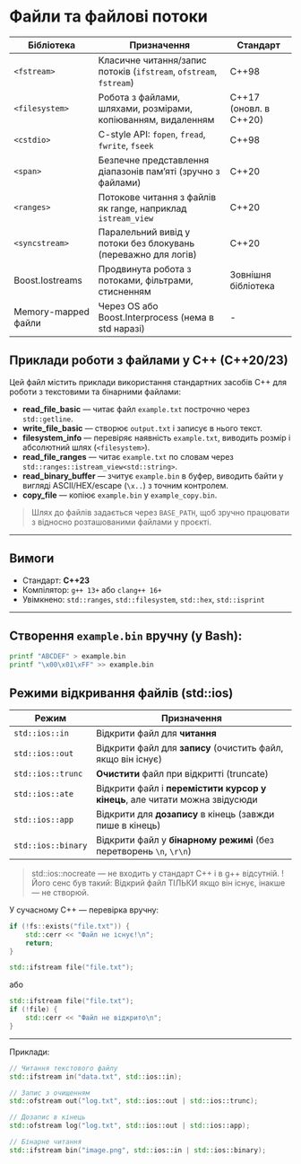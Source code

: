 # Файли та файлові потоки


| Бібліотека            | Призначення                                                                 | Стандарт       |
|------------------------|------------------------------------------------------------------------------|----------------|
| `<fstream>`            | Класичне читання/запис потоків (`ifstream`, `ofstream`, `fstream`)          | C++98          |
| `<filesystem>`         | Робота з файлами, шляхами, розмірами, копіюванням, видаленням               | C++17 (оновл. в C++20) |
| `<cstdio>`             | C-style API: `fopen`, `fread`, `fwrite`, `fseek`                            | C++98          |
| `<span>`               | Безпечне представлення діапазонів пам’яті (зручно з файлами)                | C++20          |
| `<ranges>`             | Потокове читання з файлів як range, наприклад `istream_view`                | C++20          |
| `<syncstream>`         | Паралельний вивід у потоки без блокувань (переважно для логів)              | C++20          |
| Boost.Iostreams        | Продвинута робота з потоками, фільтрами, стисненням                         | Зовнішня бібліотека |
| Memory-mapped файли    | Через OS або Boost.Interprocess (нема в std наразі)                         | -              |

## Приклади роботи з файлами у C++ (C++20/23)

Цей файл містить приклади використання стандартних засобів C++ для роботи з текстовими та бінарними файлами:

- **read_file_basic** — читає файл `example.txt` построчно через `std::getline`.
- **write_file_basic** — створює `output.txt` і записує в нього текст.
- **filesystem_info** — перевіряє наявність `example.txt`, виводить розмір і абсолютний шлях (`<filesystem>`).
- **read_file_ranges** — читає `example.txt` по словам через `std::ranges::istream_view<std::string>`.
- **read_binary_buffer** — зчитує `example.bin` в буфер, виводить байти у вигляді ASCII/HEX/escape (`\x..`) з точним контролем.
- **copy_file** — копіює `example.bin` у `example_copy.bin`.

> Шлях до файлів задається через `BASE_PATH`, щоб зручно працювати з відносно розташованими файлами у проєкті.

---

## Вимоги
- Стандарт: **C++23**
- Компілятор: `g++ 13+` або `clang++ 16+`
- Увімкнено: `std::ranges`, `std::filesystem`, `std::hex`, `std::isprint`

---

## Створення `example.bin` вручну (у Bash):
```bash
printf "ABCDEF" > example.bin
printf "\x00\x01\xFF" >> example.bin
```

## Режими відкривання файлів (std::ios)

| Режим             | Призначення                                                                 |
|--------------------|-----------------------------------------------------------------------------|
| `std::ios::in`     | Відкрити файл для **читання**                                               |
| `std::ios::out`    | Відкрити файл для **запису** (очистить файл, якщо він існує)                |
| `std::ios::trunc`  | **Очистити** файл при відкритті (truncate)                                  |
| `std::ios::ate`    | Відкрити файл і **перемістити курсор у кінець**, але читати можна звідусюди |
| `std::ios::app`    | Відкрити для **дозапису** в кінець (завжди пише в кінець)                   |
| `std::ios::binary` | Відкрити файл у **бінарному режимі** (без перетворень `\n`, `\r\n`)         |

> std::ios::nocreate — не входить у стандарт C++ і в g++ відсутній. !
> Його сенс був такий:
> Відкрий файл ТІЛЬКИ якщо він існує, інакше — не створюй.

У сучасному C++ — перевірка вручну:
```c++
if (!fs::exists("file.txt")) {
    std::cerr << "Файл не існує!\n";
    return;
}

std::ifstream file("file.txt");
```
або
```c++
std::ifstream file("file.txt");
if (!file) {
    std::cerr << "Файл не відкрито\n";
}
```
---

Приклади:
```c++
// Читання текстового файлу
std::ifstream in("data.txt", std::ios::in);

// Запис з очищенням
std::ofstream out("log.txt", std::ios::out | std::ios::trunc);

// Дозапис в кінець
std::ofstream log("log.txt", std::ios::out | std::ios::app);

// Бінарне читання
std::ifstream bin("image.png", std::ios::in | std::ios::binary);
```